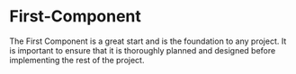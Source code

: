 # First-Component
The First Component is a great start and is the foundation to any project. It is important to ensure that it is thoroughly planned and designed before implementing the rest of the project.
